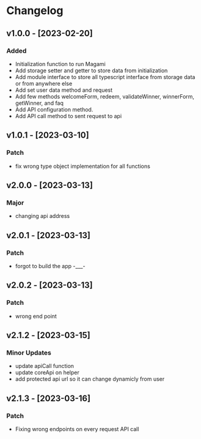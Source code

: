 # Changelog

## v1.0.0 - [2023-02-20]

### Added

- Initialization function to run Magami
- Add storage setter and getter to store data from initialization
- Add module interface to store all typescript interface from storage data or from anywhere else
- Add set user data method and request
- Add few methods welcomeForm, redeem, validateWinner, winnerForm, getWinner, and faq
- Add API configuration method.
- Add API call method to sent request to api

## v1.0.1 - [2023-03-10]

### Patch

- fix wrong type object implementation for all functions


## v2.0.0 - [2023-03-13]
### Major

- changing api address

## v2.0.1 - [2023-03-13]
### Patch

- forgot to build the app -___-

## v2.0.2 - [2023-03-13]
### Patch

- wrong end point

## v2.1.2 - [2023-03-15]
### Minor Updates

- update apiCall function
- update coreApi on helper
- add protected api url so it can change dynamicly from user

## v2.1.3 - [2023-03-16]
### Patch

- Fixing wrong endpoints on every request API call 